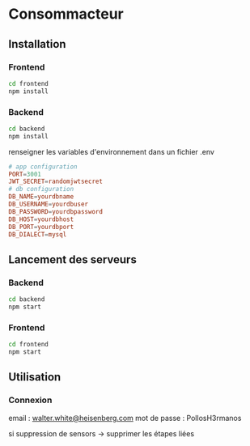 # Consommacteur

## Installation

### Frontend

```bash
cd frontend
npm install
```

### Backend

```bash
cd backend
npm install
```

renseigner les variables d'environnement dans un fichier .env

```conf
# app configuration
PORT=3001
JWT_SECRET=randomjwtsecret
# db configuration
DB_NAME=yourdbname
DB_USERNAME=yourdbuser
DB_PASSWORD=yourdbpassword
DB_HOST=yourdbhost
DB_PORT=yourdbport
DB_DIALECT=mysql
```

## Lancement des serveurs

### Backend

```bash
cd backend
npm start
```

### Frontend

```bash
cd frontend
npm start
```

## Utilisation

### Connexion

email : walter.white@heisenberg.com
mot de passe : PollosH3rmanos

si suppression de sensors -> supprimer les étapes liées
